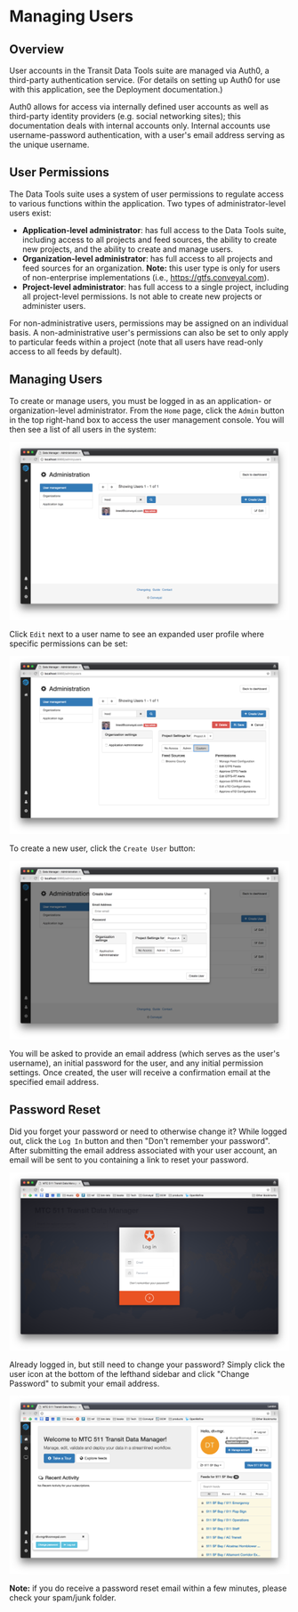 # Managing Users

## Overview

User accounts in the Transit Data Tools suite are managed via Auth0, a third-party authentication service. (For details on setting up Auth0 for use with this application, see the Deployment documentation.)

Auth0 allows for access via internally defined user accounts as well as third-party identity providers (e.g. social networking sites); this documentation deals with internal accounts only. Internal accounts use username-password authentication, with a user's email address serving as the unique username.

## User Permissions

The Data Tools suite uses a system of user permissions to regulate access to various functions within the application. Two types of administrator-level users exist:

- **Application-level administrator**: has full access to the Data Tools suite, including access to all projects and feed sources, the ability to create new projects, and the ability to create and manage users.
- **Organization-level administrator**: has full access to all projects and feed sources for an organization. **Note:** this user type is only for users of non-enterprise implementations (i.e., https://gtfs.conveyal.com).
- **Project-level administrator**: has full access to a single project, including all project-level permissions. Is not able to create new projects or administer users.

For non-administrative users, permissions may be assigned on an individual basis. A non-administrative user's permissions can also be set to only apply to particular feeds within a project (note that all users have read-only access to all feeds by default).

## Managing Users

To create or manage users, you must be logged in as an application- or organization-level administrator. From the `Home` page, click the `Admin` button in the top right-hand box to access the user management console. You will then see a list of all users in the system:

![screenshot](../img/user-admin.png?)

Click `Edit` next to a user name to see an expanded user profile where specific permissions can be set:

![screenshot](../img/user-profile.png)

To create a new user, click the `Create User` button:

![screenshot](../img/create-user.png)

 You will be asked to provide an email address (which serves as the user's username), an initial password for the user, and any initial permission settings. Once created, the user will receive a confirmation email at the specified email address.

## Password Reset
Did you forget your password or need to otherwise change it? While logged out, click the `Log In` button and then "Don't remember your password". After submitting the email address associated with your user account, an email will be sent to you containing a link to reset your password.

![screenshot](../img/password-reset-logged-out.png)

Already logged in, but still need to change your password? Simply click the user icon at the bottom of the lefthand sidebar and click "Change Password" to submit your email address.

![screenshot](../img/password-reset-logged-in.png)

**Note:** if you do receive a password reset email within a few minutes, please check your spam/junk folder.
